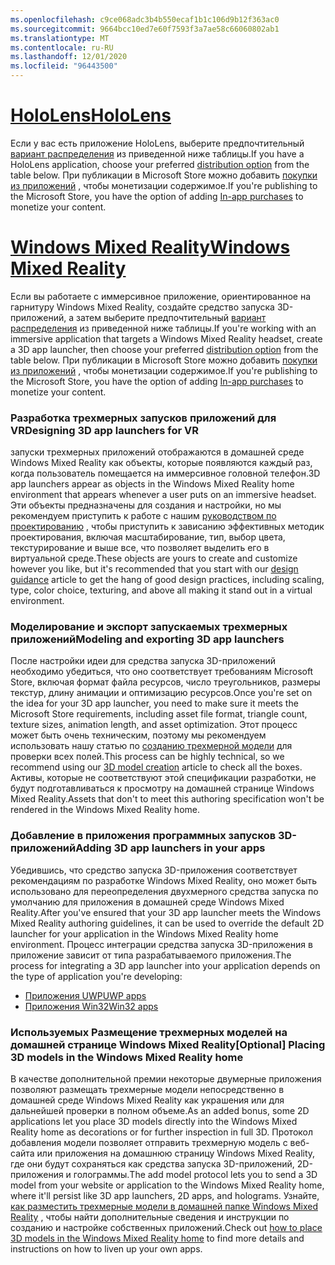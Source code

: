```yaml
---
ms.openlocfilehash: c9ce068adc3b4b550ecaf1b1c106d9b12f363ac0
ms.sourcegitcommit: 9664bcc10ed7e60f7593f3a7ae58c66060802ab1
ms.translationtype: MT
ms.contentlocale: ru-RU
ms.lasthandoff: 12/01/2020
ms.locfileid: "96443500"
---
```

# <a name="hololens"></a>[<span data-ttu-id="29f37-101">HoloLens</span><span class="sxs-lookup"><span data-stu-id="29f37-101">HoloLens</span></span>](#tab/hololens)

<span data-ttu-id="29f37-102">Если у вас есть приложение HoloLens, выберите предпочтительный [вариант распределения](../distribute-overview.md#distribution-options) из приведенной ниже таблицы.</span><span class="sxs-lookup"><span data-stu-id="29f37-102">If you have a HoloLens application, choose your preferred [distribution option](../distribute-overview.md#distribution-options) from the table below.</span></span> <span data-ttu-id="29f37-103">При публикации в Microsoft Store можно добавить [покупки из приложений](../in-app-purchases.md) , чтобы монетизации содержимое.</span><span class="sxs-lookup"><span data-stu-id="29f37-103">If you're publishing to the Microsoft Store, you have the option of adding [In-app purchases](../in-app-purchases.md) to monetize your content.</span></span>

# <a name="windows-mixed-reality"></a>[<span data-ttu-id="29f37-104">Windows Mixed Reality</span><span class="sxs-lookup"><span data-stu-id="29f37-104">Windows Mixed Reality</span></span>](#tab/wmr)

<span data-ttu-id="29f37-105">Если вы работаете с иммерсивное приложение, ориентированное на гарнитуру Windows Mixed Reality, создайте средство запуска 3D-приложений, а затем выберите предпочтительный [вариант распределения](../distribute-overview.md#distribution-options) из приведенной ниже таблицы.</span><span class="sxs-lookup"><span data-stu-id="29f37-105">If you're working with an immersive application that targets a Windows Mixed Reality headset, create a 3D app launcher, then choose your preferred [distribution option](../distribute-overview.md#distribution-options) from the table below.</span></span> <span data-ttu-id="29f37-106">При публикации в Microsoft Store можно добавить [покупки из приложений](../in-app-purchases.md) , чтобы монетизации содержимое.</span><span class="sxs-lookup"><span data-stu-id="29f37-106">If you're publishing to the Microsoft Store, you have the option of adding [In-app purchases](../in-app-purchases.md) to monetize your content.</span></span>

### <a name="designing-3d-app-launchers-for-vr"></a><span data-ttu-id="29f37-107">Разработка трехмерных запусков приложений для VR</span><span class="sxs-lookup"><span data-stu-id="29f37-107">Designing 3D app launchers for VR</span></span> 

<span data-ttu-id="29f37-108">запуски трехмерных приложений отображаются в домашней среде Windows Mixed Reality как объекты, которые появляются каждый раз, когда пользователь помещается на иммерсивное головной телефон.</span><span class="sxs-lookup"><span data-stu-id="29f37-108">3D app launchers appear as objects in the Windows Mixed Reality home environment that appears whenever a user puts on an immersive headset.</span></span> <span data-ttu-id="29f37-109">Эти объекты предназначены для создания и настройки, но мы рекомендуем приступить к работе с нашим [руководством по проектированию](../3d-app-launcher-design-guidance.md) , чтобы приступить к зависанию эффективных методик проектирования, включая масштабирование, тип, выбор цвета, текстурирование и выше все, что позволяет выделить его в виртуальной среде.</span><span class="sxs-lookup"><span data-stu-id="29f37-109">These objects are yours to create and customize however you like, but it's recommended that you start with our [design guidance](../3d-app-launcher-design-guidance.md) article to get the hang of good design practices, including scaling, type, color choice, texturing, and above all making it stand out in a virtual environment.</span></span>

### <a name="modeling-and-exporting-3d-app-launchers"></a><span data-ttu-id="29f37-110">Моделирование и экспорт запускаемых трехмерных приложений</span><span class="sxs-lookup"><span data-stu-id="29f37-110">Modeling and exporting 3D app launchers</span></span>

<span data-ttu-id="29f37-111">После настройки идеи для средства запуска 3D-приложений необходимо убедиться, что оно соответствует требованиям Microsoft Store, включая формат файла ресурсов, число треугольников, размеры текстур, длину анимации и оптимизацию ресурсов.</span><span class="sxs-lookup"><span data-stu-id="29f37-111">Once you're set on the idea for your 3D app launcher, you need to make sure it meets the Microsoft Store requirements, including asset file format, triangle count, texture sizes, animation length, and asset optimization.</span></span> <span data-ttu-id="29f37-112">Этот процесс может быть очень техническим, поэтому мы рекомендуем использовать нашу статью по [созданию трехмерной модели](../creating-3d-models-for-use-in-the-windows-mixed-reality-home.md) для проверки всех полей.</span><span class="sxs-lookup"><span data-stu-id="29f37-112">This process can be highly technical, so we recommend using our [3D model creation](../creating-3d-models-for-use-in-the-windows-mixed-reality-home.md) article to check all the boxes.</span></span> <span data-ttu-id="29f37-113">Активы, которые не соответствуют этой спецификации разработки, не будут подготавливаться к просмотру на домашней странице Windows Mixed Reality.</span><span class="sxs-lookup"><span data-stu-id="29f37-113">Assets that don't to meet this authoring specification won't be rendered in the Windows Mixed Reality home.</span></span>

### <a name="adding-3d-app-launchers-in-your-apps"></a><span data-ttu-id="29f37-114">Добавление в приложения программных запусков 3D-приложений</span><span class="sxs-lookup"><span data-stu-id="29f37-114">Adding 3D app launchers in your apps</span></span>

<span data-ttu-id="29f37-115">Убедившись, что средство запуска 3D-приложения соответствует рекомендациям по разработке Windows Mixed Reality, оно может быть использовано для переопределения двухмерного средства запуска по умолчанию для приложения в домашней среде Windows Mixed Reality.</span><span class="sxs-lookup"><span data-stu-id="29f37-115">After you've ensured that your 3D app launcher meets the Windows Mixed Reality authoring guidelines, it can be used to override the default 2D launcher for your application in the Windows Mixed Reality home environment.</span></span> <span data-ttu-id="29f37-116">Процесс интеграции средства запуска 3D-приложения в приложение зависит от типа разрабатываемого приложения.</span><span class="sxs-lookup"><span data-stu-id="29f37-116">The process for integrating a 3D app launcher into your application depends on the type of application you're developing:</span></span>

* [<span data-ttu-id="29f37-117">Приложения UWP</span><span class="sxs-lookup"><span data-stu-id="29f37-117">UWP apps</span></span>](../implementing-3d-app-launchers.md)
* [<span data-ttu-id="29f37-118">Приложения Win32</span><span class="sxs-lookup"><span data-stu-id="29f37-118">Win32 apps</span></span>](../implementing-3d-app-launchers-win32.md)

### <a name="optional-placing-3d-models-in-the-windows-mixed-reality-home"></a><span data-ttu-id="29f37-119">Используемых Размещение трехмерных моделей на домашней странице Windows Mixed Reality</span><span class="sxs-lookup"><span data-stu-id="29f37-119">[Optional] Placing 3D models in the Windows Mixed Reality home</span></span>

<span data-ttu-id="29f37-120">В качестве дополнительной премии некоторые двумерные приложения позволяют размещать трехмерные модели непосредственно в домашней среде Windows Mixed Reality как украшения или для дальнейшей проверки в полном объеме.</span><span class="sxs-lookup"><span data-stu-id="29f37-120">As an added bonus, some 2D applications let you place 3D models directly into the Windows Mixed Reality home as decorations or for further inspection in full 3D.</span></span> <span data-ttu-id="29f37-121">Протокол добавления модели позволяет отправить трехмерную модель с веб-сайта или приложения на домашнюю страницу Windows Mixed Reality, где они будут сохраняться как средства запуска 3D-приложений, 2D-приложения и голограммы.</span><span class="sxs-lookup"><span data-stu-id="29f37-121">The add model protocol lets you to send a 3D model from your website or application to the Windows Mixed Reality home, where it'll persist like 3D app launchers, 2D apps, and holograms.</span></span> <span data-ttu-id="29f37-122">Узнайте, [как разместить трехмерные модели в домашней папке Windows Mixed Reality](../enable-placement-of-3d-models-in-the-home.md) , чтобы найти дополнительные сведения и инструкции по созданию и настройке собственных приложений.</span><span class="sxs-lookup"><span data-stu-id="29f37-122">Check out [how to place 3D models in the Windows Mixed Reality home](../enable-placement-of-3d-models-in-the-home.md) to find more details and instructions on how to liven up your own apps.</span></span>